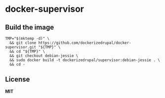 # docker-supervisor

## Build the image

    TMP="$(mktemp -d)" \
      && git clone https://github.com/dockerizedrupal/docker-supervisor.git "${TMP}" \
      && cd "${TMP}" \
      && git checkout debian-jessie \
      && sudo docker build -t dockerizedrupal/supervisor:debian-jessie . \
      && cd -

## License

**MIT**
